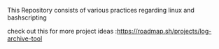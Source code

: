 This Repository consists of various practices regarding linux and bashscripting

check out this for more project ideas :https://roadmap.sh/projects/log-archive-tool


